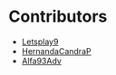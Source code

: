 # Contributors

- [Letsplay9](https://github.com/letsplay09)
- [HernandaCandraP](https://github.com/HernandaCandraP)
- [Alfa93Adv](https://github.com/Alfa93Adv)
